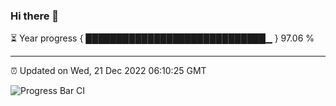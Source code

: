 ### Hi there 👋

⏳ Year progress { █████████████████████████████▁ } 97.06 %

---

⏰ Updated on Wed, 21 Dec 2022 06:10:25 GMT

![Progress Bar CI](https://github.com/Shyam-Makwana/GitHub-Actions-Demo/workflows/Progress%20Bar%20CI/badge.svg)
